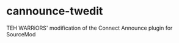 cannounce-twedit
================

TEH WARRiORS' modification of the Connect Announce plugin for SourceMod
